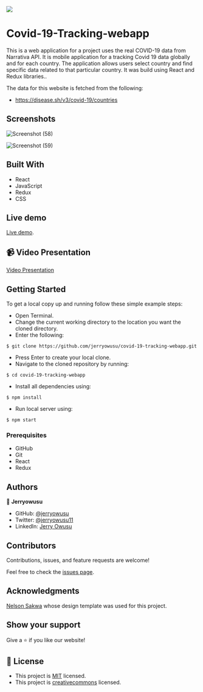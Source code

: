 ![](https://img.shields.io/badge/Microverse-blueviolet)

# Covid-19-Tracking-webapp

This is a web application for a project uses the real COVID-19 data from Narrativa API. It is mobile application for a tracking Covid 19 data globally and for each country. The application allows users select country and find specific data related to that particular country. It was build using React and Redux libraries..

The data for this website is fetched from the following:
- https://disease.sh/v3/covid-19/countries

## Screenshots
![Screenshot (58)](https://user-images.githubusercontent.com/65233860/163498406-4a16b80b-36a8-4054-9144-d9c6e9c041d2.png)

![Screenshot (59)](https://user-images.githubusercontent.com/65233860/163498542-cfabbcd1-91f1-41a7-b1f0-7af0a49624ef.png)

## Built With

- React
- JavaScript
- Redux
- CSS

## Live demo

[Live demo](https://jcovid-19-tracker-app.herokuapp.com/).

## 📹 Video Presentation
[Video Presentation](https://www.loom.com/share/0c110c5e2bb3412aa7ddfe22c227ab60)

## Getting Started

To get a local copy up and running follow these simple example steps:
- Open Terminal.
- Change the current working directory to the location you want the cloned directory.
- Enter the following:
```
$ git clone https://github.com/jerryowusu/covid-19-tracking-webapp.git
```
- Press Enter to create your local clone.
- Navigate to the cloned repository by running:
```
$ cd covid-19-tracking-webapp
```
- Install all dependencies using:
``` 
$ npm install
```
- Run local server using:
``` 
$ npm start
```

### Prerequisites
- GitHub
- Git
- React
- Redux


## Authors

👤 **Jerryowusu**

- GitHub: [@jerryowusu](https://github.com/jerryowusu)
- Twitter: [@jerryowusu11](https://twitter.com/jerryowusu11)
- LinkedIn: [Jerry Owusu](https://www.linkedin.com/in/jerry-owusu)

## Contributors

Contributions, issues, and feature requests are welcome!

Feel free to check the [issues page](https://github.com/jerryowusu/covid-19-tracking-webapp/issues).

## Acknowledgments

[Nelson Sakwa](https://www.behance.net/gallery/31579789/Ballhead-App-(Free-PSDs)) whose design template was used for this project.

## Show your support

Give a ⭐️ if you like our website!

## 📝 License

- This project is [MIT](./LICENSE) licensed.
- This project is [creativecommons](https://creativecommons.org/licenses/by-nc/4.0/) licensed.
